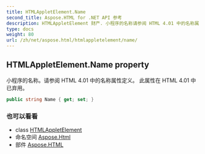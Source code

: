 ```yaml
---
title: HTMLAppletElement.Name
second_title: Aspose.HTML for .NET API 参考
description: HTMLAppletElement 财产. 小程序的名称请参阅 HTML 4.01 中的名称属性定义 此属性在 HTML 4.01 中已弃用
type: docs
weight: 80
url: /zh/net/aspose.html/htmlappletelement/name/
---
```

## HTMLAppletElement.Name property

小程序的名称。请参阅 HTML 4.01 中的名称属性定义。 此属性在 HTML 4.01 中已弃用。

```csharp
public string Name { get; set; }
```

### 也可以看看

* class [HTMLAppletElement](../)
* 命名空间 [Aspose.Html](../../htmlappletelement/)
* 部件 [Aspose.HTML](../../../)



